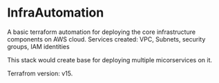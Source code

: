 # InfraAutomation

A basic terraform automation for deploying the core infrastructure components on AWS cloud.
Services created: VPC, Subnets, security groups, IAM identities

This stack would create base for deploying multiple micorservices on it.

Terrafrom version: v15. 



